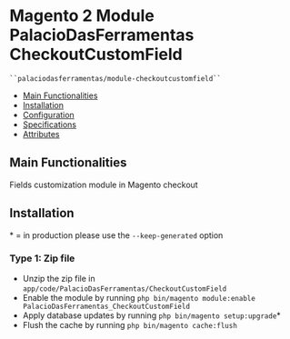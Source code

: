 # Magento 2 Module PalacioDasFerramentas CheckoutCustomField

    ``palaciodasferramentas/module-checkoutcustomfield``

 - [Main Functionalities](#markdown-header-main-functionalities)
 - [Installation](#markdown-header-installation)
 - [Configuration](#markdown-header-configuration)
 - [Specifications](#markdown-header-specifications)
 - [Attributes](#markdown-header-attributes)


## Main Functionalities
Fields customization module in Magento checkout

## Installation
\* = in production please use the `--keep-generated` option

### Type 1: Zip file

 - Unzip the zip file in `app/code/PalacioDasFerramentas/CheckoutCustomField`
 - Enable the module by running `php bin/magento module:enable PalacioDasFerramentas_CheckoutCustomField`
 - Apply database updates by running `php bin/magento setup:upgrade`\*
 - Flush the cache by running `php bin/magento cache:flush`

